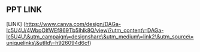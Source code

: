 ## PPT LINK

[LINK] (https://www.canva.com/design/DAGa-Ic5U4U/4WbpOIfWEf869Tb5lhlk8Q/view\?utm_content\=DAGa-Ic5U4U\&utm_campaign\=designshare\&utm_medium\=link2\&utm_source\=uniquelinks\&utlId\=h926094d6cf)
